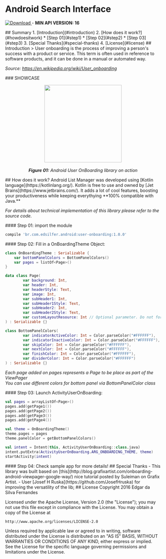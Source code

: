 # Android Search Interface

<a name="version"></a>
[ ![Download](https://api.bintray.com/packages/edsilfer/maven/user-onboarding/images/download.svg) ](https://bintray.com/edsilfer/maven/user-onboarding/_latestVersion) - **MIN API VERSION: 16**

<a name="summary">
## Summary
1. [Introduction](#introduction) 
2. [How does it work?](#howdoesitwork) 
   * [Step 01](#step1) 
   * [Step 02](#step2) 
   * [Step 03](#step3) 
3. [Special Thanks](#special-thanks) 
4. [License](#license) 

<a name="introduction" />
## Introduction
> User onboarding is the process of improving a person's success with a product or service. This term is often used in reference to software products, and it can be done in a manual or automated way.

*Source: https://en.wikipedia.org/wiki/User_onboarding*

<a name="showcase" />
### SHOWCASE

<p align="center">
  <img src="showcase/onboarding_demo.gif" align="center" width=250>
  <br /><br />
  <i><b>Figure 01:</b> Android User OnBoarding library on action</i>
</p>
<a name="howdoesitwork" />
## How does it work?
Android List Manager was developed using [Kotlin language](https://kotlinlang.org/). Kotlin is free to use and owned by [Jet Brains](https://www.jetbrains.com/). It adds a lot of cool features, boosting your productiveness while keeping everythying **100% compatible with Java.** 

_For details about technical implementation of this library please refer to the source code._

<a name="step1" />
#### Step 01: import the module

```gradle
compile 'br.com.edsilfer.android:user-onboarding:1.0.0'
```


<a name="step2" />
#### Step 02: Fill in a OnBoardingTheme Object:

```kotlin
class OnBoardingTheme : Serializable {
    var bottomPanelColors = BottomPanelColors()
    var pages = listOf<Page>()
}

data class Page(
        var background: Int,
        var header: Int,
        var headerStyle: Text,
        var image: Int,
        var subHeader1: Int,
        var subHeader1Style: Text,
        var subHeader2: Int,
        var subHeader2Style: Text,
        var customLayoutResource: Int // Optional parameter. Do not forget to use same view ids if you set your own layout. 
) : Serializable {}

class BottomPanelColors(
        var indicatorActiveColor: Int = Color.parseColor("#FFFFFF"),
        var indicatorInactiveColor: Int = Color.parseColor("#FFFFFF"),
        var skipColor: Int = Color.parseColor("#FFFFFF"),
        var nextColor: Int = Color.parseColor("#FFFFFF"),
        var finishColor: Int = Color.parseColor("#FFFFFF"),
        var dividerColor: Int = Color.parseColor("#FFFFFF")
) : Serializable {}
```

*Each page added on pages represents a Page to be place as part of the ViewPager*<br />
*You can use different colors for bottom panel via BottomPanelColor class*<br />

<a name="step3" />
#### Step 03: Launch ActivityUserOnBoarding:

```kotlin
val pages = arrayListOf<Page>()
pages.add(getPage1())
pages.add(getPage2())
pages.add(getPage3())
pages.add(getPage4())

val theme = OnBoardingTheme()
theme.pages = pages
theme.panelColor = getBottomPanelColors()

val intent = Intent(this, ActivityUserOnBoarding::class.java)
intent.putExtra(ActivityUserOnBoarding.ARG_ONBOARDING_THEME, theme)
startActivity(intent)
```

<a name="step4" />
#### Step 04: Check sample app for more details!

<a name="special-thanks" />
## Special Thanks
 - This library was built based on [this](http://blog.grafixartist.com/onboarding-android-viewpager-google-way/) nice tutorial posted by Suleiman on Grafix Artist.
 - User [Josef H Ruska](https://github.com/JosefHruska) for improving the versatility of the lib;

<a name="license" />
## License
Copyright 2016 Edgar da Silva Fernandes

Licensed under the Apache License, Version 2.0 (the "License");
you may not use this file except in compliance with the License.
You may obtain a copy of the License at

    http://www.apache.org/licenses/LICENSE-2.0

Unless required by applicable law or agreed to in writing, software
distributed under the License is distributed on an "AS IS" BASIS,
WITHOUT WARRANTIES OR CONDITIONS OF ANY KIND, either express or implied.
See the License for the specific language governing permissions and
limitations under the License.
